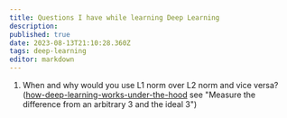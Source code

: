 ```yaml
---
title: Questions I have while learning Deep Learning
description: 
published: true
date: 2023-08-13T21:10:28.360Z
tags: deep-learning
editor: markdown
---
```


1. When and why would you use L1 norm over L2 norm and vice versa?([how-deep-learning-works-under-the-hood](/deep-learning/how-deep-learning-works-under-the-hood) see "Measure the difference from an arbitrary 3 and the ideal 3")